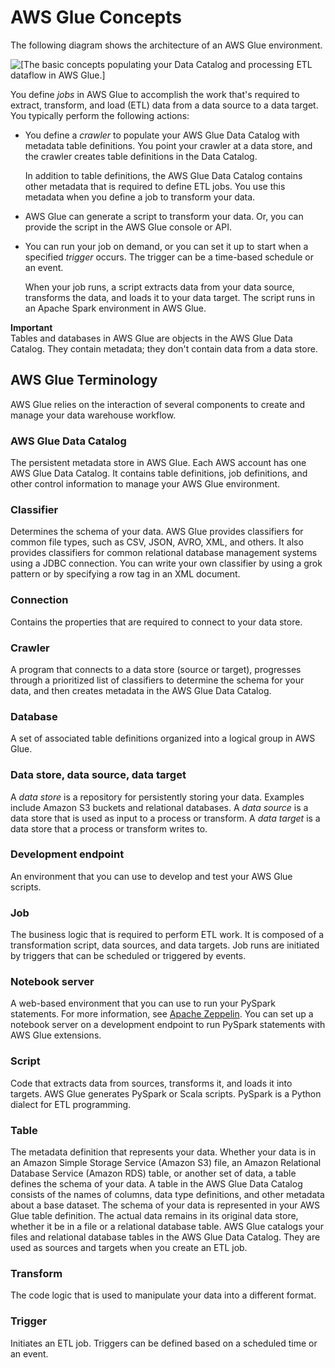 # AWS Glue Concepts<a name="components-key-concepts"></a>

The following diagram shows the architecture of an AWS Glue environment\.

![\[The basic concepts populating your Data Catalog and processing ETL dataflow in AWS Glue.\]](http://docs.aws.amazon.com/glue/latest/dg/images/HowItWorks-overview.png)

You define *jobs* in AWS Glue to accomplish the work that's required to extract, transform, and load \(ETL\) data from a data source to a data target\. You typically perform the following actions:
+ You define a *crawler* to populate your AWS Glue Data Catalog with metadata table definitions\. You point your crawler at a data store, and the crawler creates table definitions in the Data Catalog\.

  In addition to table definitions, the AWS Glue Data Catalog contains other metadata that is required to define ETL jobs\. You use this metadata when you define a job to transform your data\.
+ AWS Glue can generate a script to transform your data\. Or, you can provide the script in the AWS Glue console or API\.
+ You can run your job on demand, or you can set it up to start when a specified *trigger* occurs\. The trigger can be a time\-based schedule or an event\.

  When your job runs, a script extracts data from your data source, transforms the data, and loads it to your data target\. The script runs in an Apache Spark environment in AWS Glue\.

**Important**  
Tables and databases in AWS Glue are objects in the AWS Glue Data Catalog\. They contain metadata; they don't contain data from a data store\.

## AWS Glue Terminology<a name="components-major"></a>

AWS Glue relies on the interaction of several components to create and manage your data warehouse workflow\.

### AWS Glue Data Catalog<a name="components-data-catalog"></a>

The persistent metadata store in AWS Glue\. Each AWS account has one AWS Glue Data Catalog\. It contains table definitions, job definitions, and other control information to manage your AWS Glue environment\.

### Classifier<a name="components-classifier"></a>

Determines the schema of your data\. AWS Glue provides classifiers for common file types, such as CSV, JSON, AVRO, XML, and others\. It also provides classifiers for common relational database management systems using a JDBC connection\. You can write your own classifier by using  a grok pattern or by specifying a row tag in an XML document\.

### Connection<a name="components-connection"></a>

Contains the properties that are required to connect to your data store\.

### Crawler<a name="components-crawler"></a>

A program that connects to a data store \(source or target\), progresses through a prioritized list of classifiers to determine the schema for your data, and then creates metadata in the AWS Glue Data Catalog\.

### Database<a name="components-database"></a>

A set of associated table definitions organized into a logical group in AWS Glue\.

### Data store, data source, data target<a name="components-data-store"></a>

A *data store* is a repository for persistently storing your data\. Examples include Amazon S3 buckets and relational databases\. A *data source* is a data store that is used as input to a process or transform\. A *data target* is a data store that a process or transform writes to\.

### Development endpoint<a name="components-development-endpoint"></a>

An environment that you can use to develop and test your AWS Glue scripts\.

### Job<a name="components-job"></a>

The business logic that is required to perform ETL work\. It is composed of a transformation script, data sources, and data targets\. Job runs are initiated by triggers that can be scheduled or triggered by events\.

### Notebook server<a name="components-notebook-server"></a>

A web\-based environment that you can use to run your PySpark statements\. For more information, see [Apache Zeppelin](http://zeppelin.apache.org/)\. You can set up a notebook server on a development endpoint to run PySpark statements with AWS Glue extensions\. 

### Script<a name="components-script"></a>

Code that extracts data from sources, transforms it, and loads it into targets\. AWS Glue generates PySpark or Scala scripts\. PySpark is a Python dialect for ETL programming\.

### Table<a name="components-table"></a>

The metadata definition that represents your data\. Whether your data is in an Amazon Simple Storage Service \(Amazon S3\) file, an Amazon Relational Database Service \(Amazon RDS\) table, or another set of data, a table defines the schema of your data\. A table in the AWS Glue Data Catalog consists of the names of columns, data type definitions, and other metadata about a base dataset\. The schema of your data is represented in your AWS Glue table definition\. The actual data remains in its original data store, whether it be in a file or a relational database table\. AWS Glue catalogs your files and relational database tables in the AWS Glue Data Catalog\. They are used as sources and targets when you create an ETL job\.

### Transform<a name="components-transform"></a>

The code logic that is used to manipulate your data into a different format\.

### Trigger<a name="components-trigger"></a>

Initiates an ETL job\. Triggers can be defined based on a scheduled time or an event\.